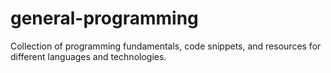 # general-programming
Collection of programming fundamentals, code snippets, and resources for different languages and technologies.
